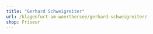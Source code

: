 ```yaml
---
title: "Gerhard Schweigreiter"
url: /klagenfurt-am-woerthersee/gerhard-schweigreiter/
shop: Friseur
---
```

